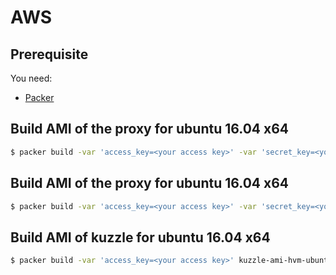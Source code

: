 # AWS

## Prerequisite

You need:
* [Packer](https://www.packer.io)

## Build AMI of the proxy for ubuntu 16.04 x64

```sh
$ packer build -var 'access_key=<your access key>' -var 'secret_key=<your secret key>' kuzzle-proxy-ami-hvm-ubuntu-16.04-x64.json
```

## Build AMI of the proxy for ubuntu 16.04 x64

```sh
$ packer build -var 'access_key=<your access key>' -var 'secret_key=<your secret key>' kuzzle-proxy-ami-hvm-ubuntu-16.04-x64.json
```

## Build AMI of kuzzle for ubuntu 16.04 x64

```sh
$ packer build -var 'access_key=<your access key>' kuzzle-ami-hvm-ubuntu-16.04-x64.json
```
